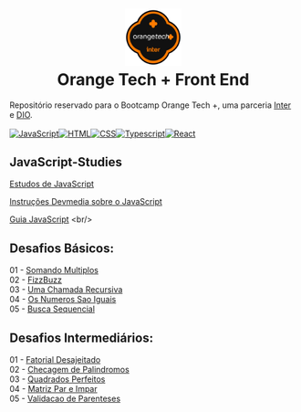 <h1 align="center"><a href="https://web.dio.me/track/orange-tech/"><img src="https://github.com/Vidigal-code/Bootcamp-Orange-Tech/blob/master/ASSETS/IMG/orangetech.png" alt="Logo Orange Tech +" width="100"/></a> <br/>Orange Tech + Front End</h1>

Repositório reservado para o Bootcamp Orange Tech +, uma parceria [Inter](https://www.bancointer.com.br/) e [DIO](https://dio.me/).

<a href="https://github.com/stephenroque"><img align="center" alt="JavaScript" height="30" width="40" src="https://cdn.jsdelivr.net/gh/devicons/devicon/icons/javascript/javascript-original.svg"><img align="center" alt="HTML" height="40" width="40" src="https://cdn.jsdelivr.net/gh/devicons/devicon/icons/html5/html5-original.svg"><img align="center" alt="CSS" height="40" width="40" src="https://cdn.jsdelivr.net/gh/devicons/devicon/icons/css3/css3-original.svg"><img align="center" alt="Typescript" height="40" width="40" src="https://cdn.jsdelivr.net/gh/devicons/devicon/icons/typescript/typescript-original.svg"><img align="center" alt="React" height="40" width="40" src="https://cdn.jsdelivr.net/gh/devicons/devicon/icons/react/react-original.svg"></a>

## JavaScript-Studies
[Estudos de JavaScript](https://developer.mozilla.org/pt-BR/docs/Learn/JavaScript)
<br/>

[Instruções Devmedia sobre o JavaScript](https://www.devmedia.com.br/javascript/)
<br/>

[Guia JavaScript]([https://www.devmedia.com.br/javascript/](https://www.google.com/url?sa=t&rct=j&q=&esrc=s&source=web&cd=&cad=rja&uact=8&ved=2ahUKEwjQxo21rrz-AhXNtJUCHegqAPwQFnoECCYQAQ&url=https%3A%2F%2Fwww.devmedia.com.br%2Fjavascript%2F&usg=AOvVaw3XU25G0cg9T_frfLBUFCt9))
<br/>


## Desafios Básicos:

01 - [Somando Multiplos](https://github.com/WallaceRomualdoJF/Orange-Tech---DIO/blob/main/1%20-%20Desafios%20Basicos/01%20-%20Somando%20Multiplos.js)<br/>
02 - [FizzBuzz](https://github.com/WallaceRomualdoJF/Orange-Tech---DIO/blob/main/1%20-%20Desafios%20Basicos/02%20-%20FizzBuzz.js)<br/>
03 - [Uma Chamada Recursiva](https://github.com/WallaceRomualdoJF/Orange-Tech---DIO/blob/main/1%20-%20Desafios%20Basicos/03%20-%20Uma%20Chamada%20Recursiva.js)<br/>
04 - [Os Numeros Sao Iguais](https://github.com/WallaceRomualdoJF/Orange-Tech---DIO/blob/main/1%20-%20Desafios%20Basicos/04%20-%20Os%20Numeros%20Sao%20Iguais.js)<br/>
05 - [Busca Sequencial](https://github.com/WallaceRomualdoJF/Orange-Tech---DIO/blob/main/1%20-%20Desafios%20Basicos/05%20-%20Busca%20Sequencial.js)<br/>

## Desafios Intermediários:
01 - [Fatorial Desajeitado](https://github.com/WallaceRomualdoJF/Orange-Tech---DIO/blob/main/2%20-%20Desafios%20Intermediarios/01%20-%20Fatorial%20Desajeitado.js)<br/>
02 - [Checagem de Palindromos](https://github.com/WallaceRomualdoJF/Orange-Tech---DIO/blob/main/2%20-%20Desafios%20Intermediarios/02%20-%20Checagem%20de%20Palindromos.js)<br/>
03 - [Quadrados Perfeitos](https://github.com/WallaceRomualdoJF/Orange-Tech---DIO/blob/main/2%20-%20Desafios%20Intermediarios/03%20-%20Quadrados%20Perfeitos.js)<br/>
04 - [Matriz Par e Impar](https://github.com/WallaceRomualdoJF/Orange-Tech---DIO/blob/main/2%20-%20Desafios%20Intermediarios/04%20-%20Matriz%20Par%20e%20Impar.js)<br/>
05 - [Validacao de Parenteses](https://github.com/WallaceRomualdoJF/Orange-Tech---DIO/blob/main/2%20-%20Desafios%20Intermediarios/05%20-%20Validacao%20de%20Parenteses.js)<br/>
